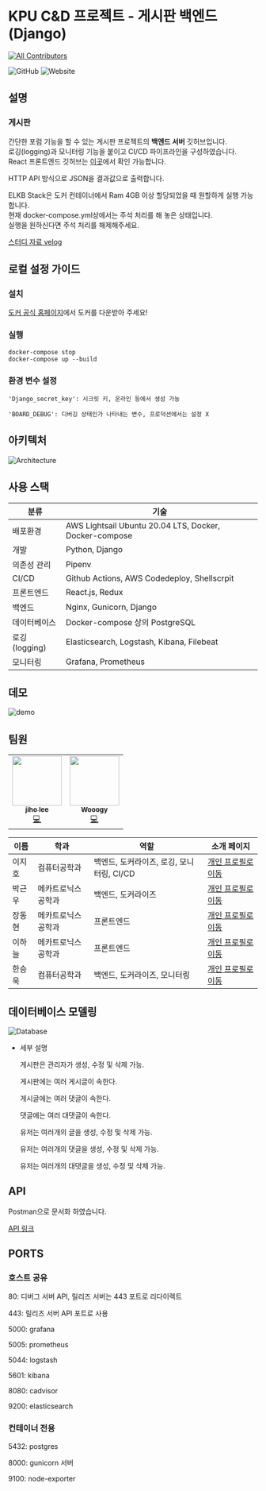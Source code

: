 # KPU C&D 프로젝트 - 게시판 백엔드(Django)
<!-- ALL-CONTRIBUTORS-BADGE:START - Do not remove or modify this section -->
[![All Contributors](https://img.shields.io/badge/all_contributors-2-orange.svg?style=flat-square)](#contributors-)
<!-- ALL-CONTRIBUTORS-BADGE:END -->

![GitHub](https://img.shields.io/github/license/DPS0340/DjangoCRUDBoard?style=for-the-badge) ![Website](https://img.shields.io/website?down_color=grey&style=for-the-badge&up_color=blue&up_message=online&url=https%3A%2F%2Fdjangocrudboard.ml%2Fstatus)

## 설명
### 게시판
간단한 포럼 기능을 할 수 있는 게시판 프로젝트의 **백엔드 서버** 깃허브입니다.\
로깅(logging)과 모니터링 기능을 붙이고 CI/CD 파이프라인을 구성하였습니다.\
React 프론트엔드 깃허브는 [이곳](https://github.com/Front-end-PJ/Forum_Front_end)에서 확인 가능합니다.

HTTP API 방식으로 JSON을 결과값으로 출력합니다.

ELKB Stack은 도커 컨테이너에서 Ram 4GB 이상 할당되었을 때 원할하게 실행 가능합니다.\
현재 docker-compose.yml상에서는 주석 처리를 해 놓은 상태입니다.\
실행을 원하신다면 주석 처리를 해제해주세요.

[스터디 자료 velog](https://velog.io/@dps0340/KPU-C%ED%81%AC%EB%A6%BF%EC%A5%AC%EC%A5%AC-%EC%8A%A4%ED%84%B0%EB%94%94-%EC%9E%90%EB%A3%8C)

## 로컬 설정 가이드

### 설치
[도커 공식 홈페이지](https://docs.docker.com/get-docker/)에서 도커를 다운받아 주세요!

### 실행
```
docker-compose stop
docker-compose up --build
```

### 환경 변수 설정
```
'Django_secret_key': 시크릿 키, 온라인 등에서 생성 가능

'BOARD_DEBUG': 디버깅 상태인가 나타내는 변수, 프로덕션에서는 설정 X
```

## 아키텍처
![Architecture](https://user-images.githubusercontent.com/22572874/108958313-24e45000-76b6-11eb-8415-aa7a7dc6d0ac.png)

## 사용 스택
|분류|기술|
|------|---|
|배포환경|AWS Lightsail Ubuntu 20.04 LTS, Docker, Docker-compose|
|개발|Python, Django|
|의존성 관리|Pipenv|
|CI/CD|Github Actions, AWS Codedeploy, Shellscrpit|
|프론트엔드|React.js, Redux|
|백엔드|Nginx, Gunicorn, Django|
|데이터베이스|Docker-compose 상의 PostgreSQL|
|로깅(logging)|Elasticsearch, Logstash, Kibana, Filebeat |
|모니터링|Grafana, Prometheus|

## 데모
![demo](https://user-images.githubusercontent.com/22572874/109389553-50826700-7950-11eb-9721-c1d974f54e5d.gif)

## 팀원

<!-- ALL-CONTRIBUTORS-LIST:START - Do not remove or modify this section -->
<!-- prettier-ignore-start -->
<!-- markdownlint-disable -->
<table>
  <tr>
    <td align="center"><a href="https://velog.io/@dps0340"><img src="https://avatars.githubusercontent.com/u/32592965?v=4?s=100" width="100px;" alt=""/><br /><sub><b>jiho lee</b></sub></a><br /><a href="https://github.com/DPS0340/DjangoCRUDBoard/commits?author=DPS0340" title="Code">💻</a></td>
    <td align="center"><a href="https://github.com/SeungWookHan"><img src="https://avatars.githubusercontent.com/u/22572874?v=4?s=100" width="100px;" alt=""/><br /><sub><b>Wooogy</b></sub></a><br /><a href="https://github.com/DPS0340/DjangoCRUDBoard/commits?author=SeungWookHan" title="Code">💻</a></td>
  </tr>
</table>

<!-- markdownlint-restore -->
<!-- prettier-ignore-end -->

<!-- ALL-CONTRIBUTORS-LIST:END -->

| 이름   | 학과         | 역할 | 소개 페이지                                         |
| ------ | ------------ | ---- | --------------------------------------------------- |
| 이지호 | 컴퓨터공학과 | 백엔드, 도커라이즈, 로깅, 모니터링, CI/CD | [개인 프로필로 이동](https://github.com/DPS0340) |
| 박근우 | 메카트로닉스공학과 | 백엔드, 도커라이즈 | [개인 프로필로 이동](https://github.com/Gnu-Kenny) |
| 장동현 | 메카트로닉스공학과 | 프론트엔드 |  [개인 프로필로 이동](https://github.com/ww8007) |
| 이하늘 | 메카트로닉스공학과 | 프론트엔드 | [개인 프로필로 이동](https://github.com/oldsalao) |
| 한승욱 | 컴퓨터공학과 | 백엔드, 도커라이즈, 모니터링 | [개인 프로필로 이동](https://github.com/SeungWookHan) |    

## 데이터베이스 모델링

![Database](https://user-images.githubusercontent.com/22572874/108862105-44866480-7633-11eb-8ca5-dece747862d8.png)
- 세부 설명
<ul>게시판은 관리자가 생성, 수정 및 삭제 가능.</ul> 
<ul>게시판에는 여러 게시글이 속한다.</ul> 
<ul>게시글에는 여러 댓글이 속한다.</ul> 
<ul>댓글에는 여러 대댓글이 속한다.</ul> 
<ul>유저는 여러개의 글을 생성, 수정 및 삭제 가능.</ul>
<ul>유저는 여러개의 댓글을 생성, 수정 및 삭제 가능.</ul>
<ul>유저는 여러개의 대댓글을 생성, 수정 및 삭제 가능.</ul>

## API

Postman으로 문서화 하였습니다.

[API  링크](https://documenter.getpostman.com/view/4929660/TVsxC6r1)

## PORTS

### 호스트 공유

80: 디버그 서버 API, 릴리즈 서버는 443 포트로 리다이렉트

443: 릴리즈 서버 API 포트로 사용

5000: grafana

5005: prometheus

5044: logstash

5601: kibana

8080: cadvisor

9200: elasticsearch

### 컨테이너 전용

5432: postgres 

8000: gunicorn 서버

9100: node-exporter
